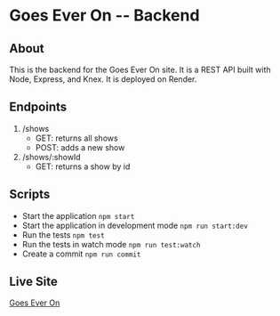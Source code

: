 # Goes Ever On -- Backend

## About

This is the backend for the Goes Ever On site. It is a REST API built with Node, Express, and Knex. It is deployed on Render.

## Endpoints

1. /shows
   - GET: returns all shows
   - POST: adds a new show
1. /shows/:showId
   - GET: returns a show by id

## Scripts

- Start the application `npm start`
- Start the application in development mode `npm run start:dev`
- Run the tests `npm test`
- Run the tests in watch mode `npm run test:watch`
- Create a commit `npm run commit`

## Live Site

[Goes Ever On](https://goeseveron.com/)
